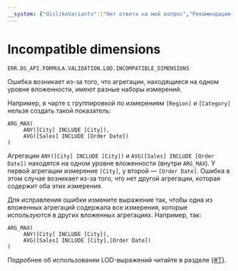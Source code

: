 ```yaml
---
__system: {"dislikeVariants":["Нет ответа на мой вопрос","Рекомендации не помогли","Содержание не соответствует заголовку","Другое"]}
---
```

# Incompatible dimensions

`ERR.DS_API.FORMULA.VALIDATION.LOD.INCOMPATIBLE_DIMENSIONS`

Ошибка возникает из-за того, что агрегации, находящиеся на одном уровне вложенности, имеют разные наборы измерений.

Например, в чарте с группировкой по измерениям `[Region]` и `[Category]` нельзя создать такой показатель:

```
ARG_MAX(
     ANY([City] INCLUDE [City]),
     AVG([Sales] INCLUDE [Order Date])
)
```

Агрегации `ANY([City] INCLUDE [City])` и `AVG([Sales] INCLUDE [Order Date])` находятся на одном уровне вложенности (внутри `ARG_MAX`). У первой агрегации измерение `[City]`, у второй — `[Order Date]`. Ошибка в этом случае возникает из-за того, что нет другой агрегации, которая содержит оба этих измерения.

Для исправления ошибки измените выражение так, чтобы одна из вложенных агрегаций содержала все измерения, которые используются в других вложенных агрегациях. Например, так:

```
ARG_MAX(
     ANY([City] INCLUDE [City]),
     AVG([Sales] INCLUDE [City],[Order Date])
)
```

Подробнее об использовании LOD-выражений читайте в разделе [{#T}](../../concepts/lod-aggregation.md).
